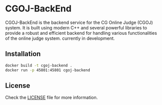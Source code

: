 # CGOJ-BackEnd

CGOJ-BackEnd is the backend service for the CG Online Judge (CGOJ) system. It is built using modern C++ and several powerful libraries to provide a robust and efficient backend for handling various functionalities of the online judge system. currently in development.

## Installation
```bash
docker build -t cgoj-backend .
docker run -p 45801:45801 cgoj-backend
```

## License
Check the [LICENSE](LICENSE) file for more information.